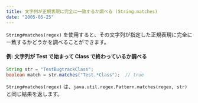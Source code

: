 ```yaml
---
title: 文字列が正規表現に完全に一致するか調べる (String.matches)
date: "2005-05-25"
---
```


`String#matches(regex)` を使用すると、その文字列が指定した正規表現に完全に一致するかどうかを調べることができます。

#### 例: 文字列が Test で始まって Class で終わっているか調べる

~~~ java
String str = "TestBugtrackClass";
boolean match = str.matches("Test.*Class");  // true
~~~

`String#matches(regex)` は、`java.util.regex.Pattern.matches(regex, str)` と同じ結果を返します。

